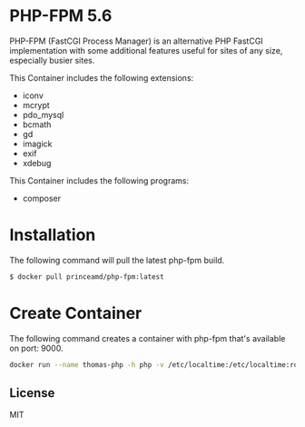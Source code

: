 # PHP-FPM 5.6

PHP-FPM (FastCGI Process Manager) is an alternative PHP FastCGI implementation with some additional features useful for sites of any size, especially busier sites. 

This Container includes the following extensions:
  - iconv
  - mcrypt
  - pdo_mysql
  - bcmath
  - gd
  - imagick
  - exif
  - xdebug

This Container includes the following programs:
  - composer

# Installation
The following command will pull the latest php-fpm build.
```sh
$ docker pull princeamd/php-fpm:latest
```
# Create Container
The following command creates a container with php-fpm that's available on port: 9000.
```sh
docker run --name thomas-php -h php -v /etc/localtime:/etc/localtime:ro -d princeamd/php-fpm:latest
```
License
---
MIT
